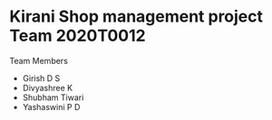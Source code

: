 # Kirani Shop management project Team 2020T0012
Team Members

* Girish D S
* Divyashree K
* Shubham Tiwari
* Yashaswini P D
